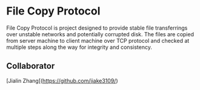 # File Copy Protocol 
File Copy Protocol is project designed to provide stable file transferrings over unstable networks and potentially corrupted disk. The files are copied from server machine to client machine over TCP protocol and checked at multiple steps along the way for integrity and consistency. 

## Collaborator  
[Jialin Zhang[(https://github.com/jiake3109/)
